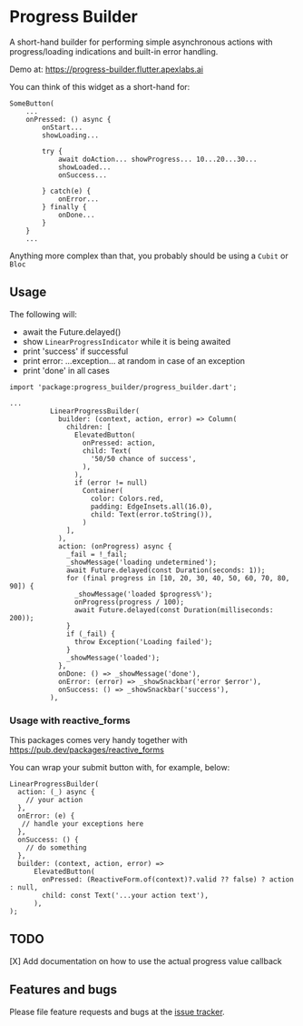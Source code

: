 # Progress Builder

A short-hand builder for performing simple asynchronous actions with progress/loading indications and built-in error
handling.

Demo at: https://progress-builder.flutter.apexlabs.ai

You can think of this widget as a short-hand for:

```
SomeButton(
    ...
    onPressed: () async {
        onStart...
        showLoading...

        try {
            await doAction... showProgress... 10...20...30...
            showLoaded...
            onSuccess...

        } catch(e) {
            onError...
        } finally {
            onDone...
        }
    }
    ...
```

Anything more complex than that, you probably should be using a `Cubit` or `Bloc`



## Usage

The following will:

* await the Future.delayed()
* show `LinearProgressIndicator` while it is being awaited
* print 'success' if successful
* print error: ...exception... at random in case of an exception
* print 'done' in all cases

```
import 'package:progress_builder/progress_builder.dart';

...
          LinearProgressBuilder(
            builder: (context, action, error) => Column(
              children: [
                ElevatedButton(
                  onPressed: action,
                  child: Text(
                    '50/50 chance of success',
                  ),
                ),
                if (error != null)
                  Container(
                    color: Colors.red,
                    padding: EdgeInsets.all(16.0),
                    child: Text(error.toString()),
                  )
              ],
            ),
            action: (onProgress) async {
              _fail = !_fail;
              _showMessage('loading undetermined');
              await Future.delayed(const Duration(seconds: 1));
              for (final progress in [10, 20, 30, 40, 50, 60, 70, 80, 90]) {
                _showMessage('loaded $progress%');
                onProgress(progress / 100);
                await Future.delayed(const Duration(milliseconds: 200));
              }
              if (_fail) {
                throw Exception('Loading failed');
              }
              _showMessage('loaded');
            },
            onDone: () => _showMessage('done'),
            onError: (error) => _showSnackbar('error $error'),
            onSuccess: () => _showSnackbar('success'),
          ),
```

### Usage with reactive_forms

This packages comes very handy together with https://pub.dev/packages/reactive_forms

You can wrap your submit button with, for example, below:

```
LinearProgressBuilder(
  action: (_) async {
    // your action
  },
  onError: (e) {
   // handle your exceptions here
  },
  onSuccess: () {
    // do something
  },
  builder: (context, action, error) =>
      ElevatedButton(
        onPressed: (ReactiveForm.of(context)?.valid ?? false) ? action : null,
        child: const Text('...your action text'),
      ),
);
```

## TODO

[X] Add documentation on how to use the actual progress value callback

## Features and bugs

Please file feature requests and bugs at the [issue tracker][tracker].

[tracker]: https://github.com/apexlabs-ai/progress_builder/issues

